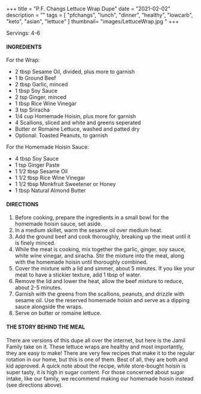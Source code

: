 +++
title = "P.F. Changs Lettuce Wrap Dupe"
date = "2021-02-02"
description = ""
tags = [
    "pfchangs",
    "lunch",
    "dinner",
    "healthy",
    "lowcarb",
    "keto", 
    "asian",
    "lettuce"
]
thumbnail= "images/LettuceWrap.jpg "
+++

Servings: 4-6 <!--more-->

#### INGREDIENTS 

For the Wrap: 

* 2 tbsp Sesame Oil, divided, plus more to garnish
* 1 lb Ground Beef 
* 2 tbsp Garlic, minced 
* 1 tbsp Soy Sauce 
* 2 tsp Ginger, minced 
* 1 tbsp Rice Wine Vinegar 
* 3 tsp Sriracha 
* 1/4 cup Homemade Hoisin, plus more for garnish
* 4 Scallions, sliced and white and greens seperated 
* Butter or Romaine Lettuce, washed and patted dry 
* Optional: Toasted Peanuts, to garnish 

For the Homemade Hoisin Sauce: 

* 4 tbsp Soy Sauce 
* 1 tsp Ginger Paste 
* 1 1/2 tbsp Sesame Oil 
* 1 1/2 tbsp Rice Wine Vinegar 
* 1 1/2  tbsp Monkfruit Sweetener or Honey 
* 1 tbsp Natural Almond Butter 

#### DIRECTIONS 

1. Before cooking, prepare the ingredients in a small bowl for the homemade hoisin sauce, set aside. 
2. In a medium skillet, warm the sesame oil over medium heat. 
3. Add the ground beef and cook thoroughly, breaking up the meat until it is finely minced. 
4. While the meat is cooking, mix together the garlic, ginger, soy sauce, white wine vinegar, and siracha. Stir the mixture into the meat, along with the homemade hoisin  until thoroughly combined. 
5. Cover the mixture with a lid and simmer, about 5 minutes. If you like your meat to have a stickier texture, add 1 tbsp of water. 
6. Remove the lid and lower the heat, allow the beef mixture to reduce, about 2-5 minutes. 
7. Garnish with the greens from the scallions, peanuts, and drizzle with sesame oil. Use the reserved homemade hoisin and serve as a dipping sauce alongside the wraps.  
8. Serve on butter or romaine lettuce. 

#### THE STORY BEHIND THE MEAL 

There are versions of this dupe all over the internet, but here is the Jamil Family take on it. These lettuce wraps are healthy and most importantly, they are easy to make! There are very few recipes that make it to the regular rotation in our home, but this is one of them. Best of all, they are both and kid approved. A quick note about the recipe, while store-bought hoisin is super tasty, it is high in sugar content. For those concerned about sugar intake, like our family, we recommend making our homemade hoisin instead (see directions above). 

